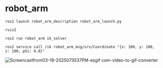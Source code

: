 # robot_arm

```
ros2 launch robot_arm_description robot_arm_launch.py 
```

```
rviz2
```

```
ros2 run robot_arm ik_solver 
```

```
ros2 service call /ik robot_arm_msg/srv/Coordinate "{x: 100, y: 100, z: 100, phi: 0.0}"
```

![Screencastfrom03-18-2025073537PM-ezgif com-video-to-gif-converter](https://github.com/user-attachments/assets/106f5159-c871-49dc-877e-11e40df330be)
